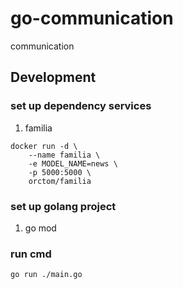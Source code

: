 # go-communication

communication

## Development

### set up dependency services

1. familia

``` 
docker run -d \
    --name familia \
    -e MODEL_NAME=news \
    -p 5000:5000 \
    orctom/familia
```

### set up golang project

1. go mod

### run cmd

``` 
go run ./main.go
```
